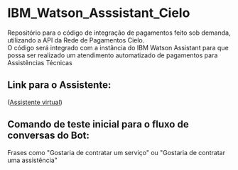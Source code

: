 # IBM_Watson_Asssistant_Cielo
Repositório para o código de integração de pagamentos feito sob demanda, utilizando a API da Rede de Pagamentos Cielo.<br/>
O código será integrado com a instância do IBM Watson Assistant para que possa ser realizado um atendimento automatizado de pagamentos para Assistências Técnicas

## Link para o Assistente:
([Assistente virtual](https://web-chat.global.assistant.watson.cloud.ibm.com/preview.html?region=us-south&integrationID=83463c00-44ea-4419-a678-fc49c608a29f&serviceInstanceID=c2e38963-d58e-497a-b6b1-f95b9d048697))

## Comando de teste inicial para o fluxo de conversas do Bot:
Frases como "Gostaria de contratar um serviço" ou "Gostaria de contratar uma assistência"

